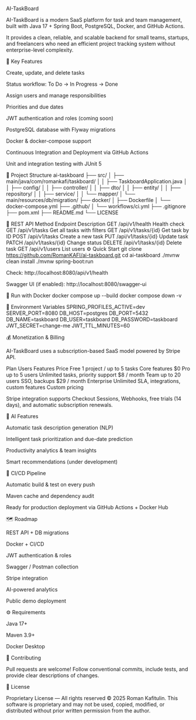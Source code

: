 AI-TaskBoard

AI-TaskBoard is a modern SaaS platform for task and team management, built with Java 17 + Spring Boot, PostgreSQL, Docker, and GitHub Actions.

It provides a clean, reliable, and scalable backend for small teams, startups, and freelancers who need an efficient project tracking system without enterprise-level complexity.

🚀 Key Features

Create, update, and delete tasks

Status workflow: To Do → In Progress → Done

Assign users and manage responsibilities

Priorities and due dates

JWT authentication and roles (coming soon)

PostgreSQL database with Flyway migrations

Docker & docker-compose support

Continuous Integration and Deployment via GitHub Actions

Unit and integration testing with JUnit 5

🧱 Project Structure
ai-taskboard
├── src/
│   ├── main/java/com/romankafi/taskboard/
│   │   ├── TaskboardApplication.java
│   │   ├── config/
│   │   ├── controller/
│   │   ├── dto/
│   │   ├── entity/
│   │   ├── repository/
│   │   ├── service/
│   │   └── mapper/
│   └── main/resources/db/migration/
├── docker/
│   ├── Dockerfile
│   └── docker-compose.yml
├── .github/
│   └── workflows/ci.yml
├── .gitignore
├── pom.xml
├── README.md
└── LICENSE

🔌 REST API
Method	Endpoint	Description
GET	/api/v1/health	Health check
GET	/api/v1/tasks	Get all tasks with filters
GET	/api/v1/tasks/{id}	Get task by ID
POST	/api/v1/tasks	Create a new task
PUT	/api/v1/tasks/{id}	Update task
PATCH	/api/v1/tasks/{id}	Change status
DELETE	/api/v1/tasks/{id}	Delete task
GET	/api/v1/users	List users
⚙️ Quick Start
git clone https://github.com/RomanKAFI/ai-taskboard.git
cd ai-taskboard
./mvnw clean install
./mvnw spring-boot:run


Check: http://localhost:8080/api/v1/health

Swagger UI (if enabled): http://localhost:8080/swagger-ui

🐳 Run with Docker
docker compose up --build
docker compose down -v

🔐 Environment Variables
SPRING_PROFILES_ACTIVE=dev
SERVER_PORT=8080
DB_HOST=postgres
DB_PORT=5432
DB_NAME=taskboard
DB_USER=taskboard
DB_PASSWORD=taskboard
JWT_SECRET=change-me
JWT_TTL_MINUTES=60

💰 Monetization & Billing

AI-TaskBoard uses a subscription-based SaaS model powered by Stripe API.

Plan	Users	Features	Price
Free	1 project / up to 5 tasks	Core features	$0
Pro	up to 5 users	Unlimited tasks, priority support	$8 / month
Team	up to 20 users	SSO, backups	$29 / month
Enterprise	Unlimited	SLA, integrations, custom features	Custom pricing

Stripe integration supports Checkout Sessions, Webhooks, free trials (14 days), and automatic subscription renewals.

🤖 AI Features

Automatic task description generation (NLP)

Intelligent task prioritization and due-date prediction

Productivity analytics & team insights

Smart recommendations (under development)

🔁 CI/CD Pipeline

Automatic build & test on every push

Maven cache and dependency audit

Ready for production deployment via GitHub Actions + Docker Hub

🗺 Roadmap

 REST API + DB migrations

 Docker + CI/CD

 JWT authentication & roles

 Swagger / Postman collection

 Stripe integration

 AI-powered analytics

 Public demo deployment

⚙️ Requirements

Java 17+

Maven 3.9+

Docker Desktop

🤝 Contributing

Pull requests are welcome!
Follow conventional commits, include tests, and provide clear descriptions of changes.

📜 License

Proprietary License — All rights reserved © 2025 Roman Kafitulin.
This software is proprietary and may not be used, copied, modified, or distributed without prior written permission from the author.
